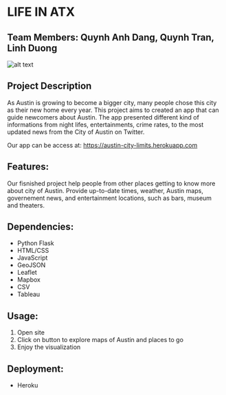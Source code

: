 # LIFE IN ATX 

## Team Members: Quynh Anh Dang, Quynh Tran, Linh Duong

![alt text](https://aquilacommercial.com/wp-content/uploads/2018/01/Best-CRE-Firms.jpg)

## Project Description

As Austin is growing to become a bigger city, many people chose this city as their new home every year. This project aims to created an app that can guide newcomers about Austin. The app presented different kind of informations from night lifes, entertainments, crime rates, to the most updated news from the City of Austin on Twitter.

Our app can be access at: https://austin-city-limits.herokuapp.com


## Features:

Our fisnished project help people from other places getting to know more about city of Austin. 
Provide up-to-date times, weather, Austin maps, governement news, and entertainment locations, such as bars, museum and theaters. 

## Dependencies:

* Python Flask 
* HTML/CSS
* JavaScript
* GeoJSON
* Leaflet 
* Mapbox
* CSV
* Tableau

## Usage:

1. Open site 
2. Click on button to explore maps of Austin and places to go 
3. Enjoy the visualization

## Deployment:

* Heroku


